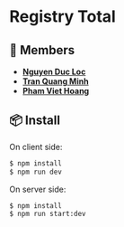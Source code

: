 # Registry Total

## 👀 Members

- **[Nguyen Duc Loc](https://www.facebook.com/benonxkrissy)**
- **[Tran Quang Minh](https://www.facebook.com/tminht2k99lhp)**
- **[Pham Viet Hoang](https://www.facebook.com/phamviet.hoang.1002)**

## 📦 Install

On client side:

```bash
$ npm install
$ npm run dev
```

On server side:

```bash
$ npm install
$ npm run start:dev
```
